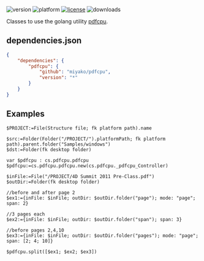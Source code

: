 ![version](https://img.shields.io/badge/version-20%2B-E23089)
![platform](https://img.shields.io/static/v1?label=platform&message=mac-intel%20|%20mac-arm%20|%20win-64&color=blue)
[![license](https://img.shields.io/github/license/miyako/4d-class-pdfcpu)](LICENSE)
![downloads](https://img.shields.io/github/downloads/miyako/4d-class-pdfcpu/total)

Classes to use the golang utility [pdfcpu](https://pdfcpu.io).

## dependencies.json

```json
{
	"dependencies": {
		"pdfcpu": {
			"github": "miyako/pdfcpu",
			"version": "*"
		}
	}
}
```

## Examples

```4d
$PROJECT:=File(Structure file; fk platform path).name

$src:=Folder(Folder("/PROJECT/").platformPath; fk platform path).parent.folder("Samples/windows")
$dst:=Folder(fk desktop folder)

var $pdfcpu : cs.pdfcpu.pdfcpu
$pdfcpu:=cs.pdfcpu.pdfcpu.new(cs.pdfcpu._pdfcpu_Controller)

$inFile:=File("/PROJECT/4D Summit 2011 Pre-Class.pdf")
$outDir:=Folder(fk desktop folder)

//before and after page 2
$ex1:={inFile: $inFile; outDir: $outDir.folder("page"); mode: "page"; span: 2}

//3 pages each
$ex2:={inFile: $inFile; outDir: $outDir.folder("span"); span: 3}

//before pages 2,4,10
$ex3:={inFile: $inFile; outDir: $outDir.folder("pages"); mode: "page"; span: [2; 4; 10]}

$pdfcpu.split([$ex1; $ex2; $ex3])
```
